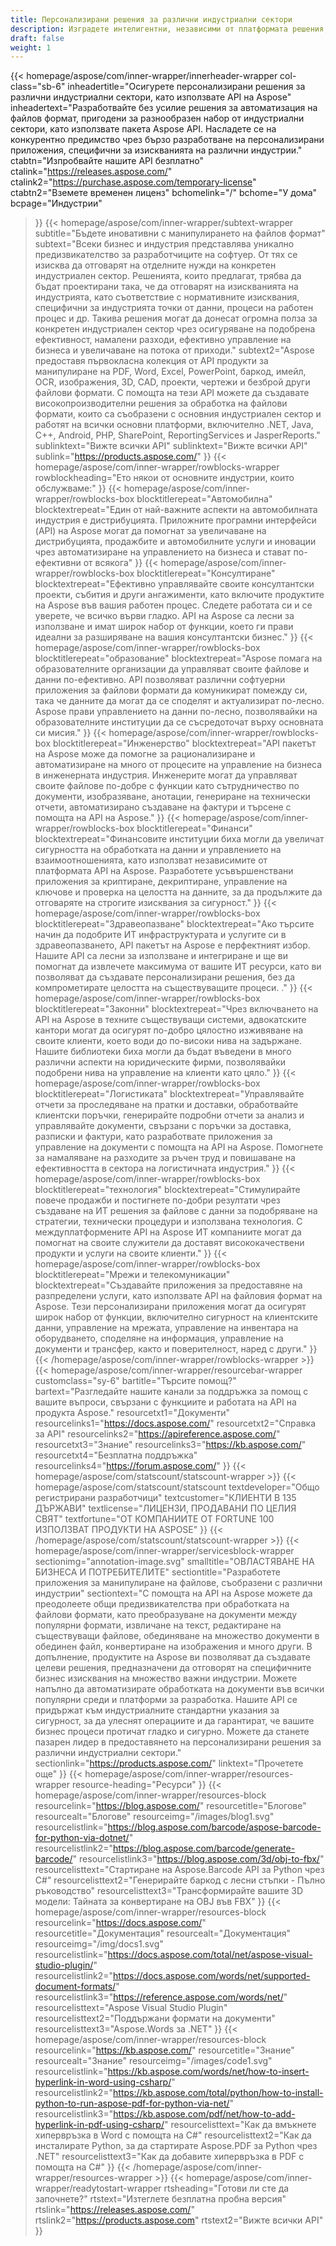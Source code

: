 ```yaml
---
title: Персонализирани решения за различни индустриални сектори
description: Изградете интелигентни, независими от платформата решения, пригодени за бизнеси, принадлежащи към различни индустриални сектори, като използвате API продукти на Aspose файлов формат.
draft: false
weight: 1
---
```

{{< homepage/aspose/com/inner-wrapper/innerheader-wrapper col-class="sb-6"
  inheadertitle="Осигурете персонализирани решения за различни индустриални сектори, като използвате API на Aspose"
  inheadertext="Разработвайте без усилие решения за автоматизация на файлов формат, пригодени за разнообразен набор от индустриални сектори, като използвате пакета Aspose API. Насладете се на конкурентно предимство чрез бързо разработване на персонализирани приложения, специфични за изискванията на различни индустрии."
  ctabtn="Изпробвайте нашите API безплатно"
  ctalink="https://releases.aspose.com/"
  ctalink2="https://purchase.aspose.com/temporary-license"
  ctabtn2="Вземете временен лиценз"
  bchomelink="/"
  bchome="У дома"
  bcpage="Индустрии"
  >}}
  {{< homepage/aspose/com/inner-wrapper/subtext-wrapper
  subtitle="Бъдете иновативни с манипулирането на файлов формат"
  subtext="Всеки бизнес и индустрия представлява уникално предизвикателство за разработчиците на софтуер. От тях се изисква да отговарят на отделните нужди на конкретен индустриален сектор. Решенията, които предлагат, трябва да бъдат проектирани така, че да отговарят на изискванията на индустрията, като съответствие с нормативните изисквания, специфични за индустрията точки от данни, процеси на работен процес и др. Такива решения могат да донесат огромна полза за конкретен индустриален сектор чрез осигуряване на подобрена ефективност, намалени разходи, ефективно управление на бизнеса и увеличаване на потока от приходи."
  subtext2="Aspose предоставя първокласна колекция от API продукти за манипулиране на PDF, Word, Excel, PowerPoint, баркод, имейл, OCR, изображения, 3D, CAD, проекти, чертежи и безброй други файлови формати. С помощта на тези API можете да създавате високопроизводителни решения за обработка на файлови формати, които са съобразени с основния индустриален сектор и работят на всички основни платформи, включително .NET, Java, C++, Android, PHP, SharePoint, ReportingServices и JasperReports."
  sublinktext="Вижте всички API"
  sublinktext="Вижте всички API"
  sublink="https://products.aspose.com/"
  >}}
  {{< homepage/aspose/com/inner-wrapper/rowblocks-wrapper
  rowblockheading="Ето някои от основните индустрии, които обслужваме:"
  >}}
  {{< homepage/aspose/com/inner-wrapper/rowblocks-box
  blocktitlerepeat="Автомобилна"
  blocktextrepeat="Един от най-важните аспекти на автомобилната индустрия е дистрибуцията. Приложните програмни интерфейси (API) на Aspose могат да помогнат за увеличаване на дистрибуцията, продажбите и автомобилните услуги и иновации чрез автоматизиране на управлението на бизнеса и стават по-ефективни от всякога"
  >}}
  {{< homepage/aspose/com/inner-wrapper/rowblocks-box
  blocktitlerepeat="Консултиране"
  blocktextrepeat="Ефективно управлявайте своите консултантски проекти, събития и други ангажименти, като включите продуктите на Aspose във вашия работен процес. Следете работата си и се уверете, че всичко върви гладко. API на Aspose са лесни за използване и имат широк набор от функции, което ги прави идеални за разширяване на вашия консултантски бизнес."
  >}}
  {{< homepage/aspose/com/inner-wrapper/rowblocks-box
  blocktitlerepeat="образование"
  blocktextrepeat="Aspose помага на образователните организации да управляват своите файлове и данни по-ефективно. API позволяват различни софтуерни приложения за файлови формати да комуникират помежду си, така че данните да могат да се споделят и актуализират по-лесно. Aspose прави управлението на данни по-лесно, позволявайки на образователните институции да се съсредоточат върху основната си мисия."
  >}}
  {{< homepage/aspose/com/inner-wrapper/rowblocks-box
  blocktitlerepeat="Инженерство"
  blocktextrepeat="API пакетът на Aspose може да помогне за рационализиране и автоматизиране на много от процесите на управление на бизнеса в инженерната индустрия. Инженерите могат да управляват своите файлове по-добре с функции като сътрудничество по документи, изобразяване, анотации, генериране на технически отчети, автоматизирано създаване на фактури и търсене с помощта на API на Aspose."
  >}}
  {{< homepage/aspose/com/inner-wrapper/rowblocks-box
  blocktitlerepeat="Финанси"
  blocktextrepeat="Финансовите институции биха могли да увеличат сигурността на обработката на данни и управлението на взаимоотношенията, като използват независимите от платформата API на Aspose. Разработете усъвършенствани приложения за криптиране, декриптиране, управление на ключове и проверка на целостта на данните, за да продължите да отговаряте на строгите изисквания за сигурност."
  >}}
  {{< homepage/aspose/com/inner-wrapper/rowblocks-box
  blocktitlerepeat="Здравеопазване"
  blocktextrepeat="Ако търсите начин да подобрите ИТ инфраструктурата и услугите си в здравеопазването, API пакетът на Aspose е перфектният избор. Нашите API са лесни за използване и интегриране и ще ви помогнат да извлечете максимума от вашите ИТ ресурси, като ви позволяват да създавате персонализирани решения, без да компрометирате целостта на съществуващите процеси. ."
  >}}
  {{< homepage/aspose/com/inner-wrapper/rowblocks-box
  blocktitlerepeat="Законни"
  blocktextrepeat="Чрез включването на API на Aspose в техните съществуващи системи, адвокатските кантори могат да осигурят по-добро цялостно изживяване на своите клиенти, което води до по-високи нива на задържане. Нашите библиотеки биха могли да бъдат въведени в много различни аспекти на юридическите фирми, позволявайки подобрени нива на управление на клиенти като цяло."
  >}}
  {{< homepage/aspose/com/inner-wrapper/rowblocks-box
  blocktitlerepeat="Логистиката"
  blocktextrepeat="Управлявайте отчети за проследяване на пратки и доставки, обработвайте клиентски поръчки, генерирайте подробни отчети за анализ и управлявайте документи, свързани с поръчки за доставка, разписки и фактури, като разработвате приложения за управление на документи с помощта на API на Aspose. Помогнете за намаляване на разходите за ръчен труд и повишаване на ефективността в сектора на логистичната индустрия."
  >}}
  {{< homepage/aspose/com/inner-wrapper/rowblocks-box
  blocktitlerepeat="технология"
  blocktextrepeat="Стимулирайте повече продажби и постигнете по-добри резултати чрез създаване на ИТ решения за файлове с данни за подобряване на стратегии, технически процедури и използвана технология. С междуплатформените API на Aspose ИТ компаниите могат да помогнат на своите служители да доставят висококачествени продукти и услуги на своите клиенти."
  >}}
  {{< homepage/aspose/com/inner-wrapper/rowblocks-box
  blocktitlerepeat="Мрежи и телекомуникации"
  blocktextrepeat="Създавайте приложения за предоставяне на разпределени услуги, като използвате API на файловия формат на Aspose. Тези персонализирани приложения могат да осигурят широк набор от функции, включително сигурност на клиентските данни, управление на мрежата, управление на инвентара на оборудването, споделяне на информация, управление на документи и трансфер, както и поверителност, наред с други."
  >}}
  {{< /homepage/aspose/com/inner-wrapper/rowblocks-wrapper >}}
{{< homepage/aspose/com/inner-wrapper/resourcebar-wrapper customclass="sy-6"
bartitle="Търсите помощ?"
bartext="Разгледайте нашите канали за поддръжка за помощ с вашите въпроси, свързани с функциите и работата на API на продукта Aspose."
resourcetxt1="Документи"
resourcelinks1="https://docs.aspose.com/"
resourcetxt2="Справка за API"
resourcelinks2="https://apireference.aspose.com/"
resourcetxt3="Знание"
resourcelinks3="https://kb.aspose.com/"
resourcetxt4="Безплатна поддръжка"
resourcelinks4="https://forum.aspose.com/"
>}}
{{< homepage/aspose/com/statscount/statscount-wrapper >}}
{{< homepage/aspose/com/statscount/statscount
textdeveloper="Общо регистрирани разработчици"
textcustomer="КЛИЕНТИ В 135 ДЪРЖАВИ"
textlicense="ЛИЦЕНЗИ, ПРОДАВАНИ ПО ЦЕЛИЯ СВЯТ"
textfortune="ОТ КОМПАНИИТЕ ОТ FORTUNE 100 ИЗПОЛЗВАТ ПРОДУКТИ НА ASPOSE"
>}}
{{< /homepage/aspose/com/statscount/statscount-wrapper >}}
{{< homepage/aspose/com/inner-wrapper/servicesblock-wrapper sectionimg="annotation-image.svg"
smalltitle="ОВЛАСТЯВАНЕ НА БИЗНЕСА И ПОТРЕБИТЕЛИТЕ"
sectiontitle="Разработете приложения за манипулиране на файлове, съобразени с различни индустрии"
sectiontext="С помощта на API на Aspose можете да преодолеете общи предизвикателства при обработката на файлови формати, като преобразуване на документи между популярни формати, извличане на текст, редактиране на съществуващи файлове, обединяване на множество документи в обединен файл, конвертиране на изображения и много други. В допълнение, продуктите на Aspose ви позволяват да създавате целеви решения, предназначени да отговорят на специфичните бизнес изисквания на множество важни индустрии. Можете напълно да автоматизирате обработката на документи във всички популярни среди и платформи за разработка. Нашите API се придържат към индустриалните стандартни указания за сигурност, за да улеснят операциите и да гарантират, че вашите бизнес процеси протичат гладко и сигурно. Можете да станете пазарен лидер в предоставянето на персонализирани решения за различни индустриални сектори."
sectionlink="https://products.aspose.com/"
linktext="Прочетете още"
>}}
{{< homepage/aspose/com/inner-wrapper/resources-wrapper
resource-heading="Ресурси"
>}}
{{< homepage/aspose/com/inner-wrapper/resources-block
resourcelink="https://blog.aspose.com/"
resourcetitle="Блогове"
resourcealt="Блогове"
resourceimg="/images/blog1.svg" resourcelistlink="https://blog.aspose.com/barcode/aspose-barcode-for-python-via-dotnet/" resourcelistlink2="https://blog.aspose.com/barcode/generate-barcode/" resourcelistlink3="https://blog.aspose.com/3d/obj-to-fbx/"
resourcelisttext="Стартиране на Aspose.Barcode API за Python чрез C#"
resourcelisttext2="Генерирайте баркод с лесни стъпки - Пълно ръководство"
resourcelisttext3="Трансформирайте вашите 3D модели: Тайната за конвертиране на OBJ във FBX"
>}}
{{< homepage/aspose/com/inner-wrapper/resources-block resourcelink="https://docs.aspose.com/"
resourcetitle="Документация"
resourcealt="Документация"
resourceimg="/img/docs1.svg" resourcelistlink="https://docs.aspose.com/total/net/aspose-visual-studio-plugin/" resourcelistlink2="https://docs.aspose.com/words/net/supported-document-formats/" resourcelistlink3="https://reference.aspose.com/words/net/"
resourcelisttext="Aspose Visual Studio Plugin"
resourcelisttext2="Поддържани формати на документи"
resourcelisttext3="Aspose.Words за .NET"
>}}
{{< homepage/aspose/com/inner-wrapper/resources-block
resourcelink="https://kb.aspose.com/"
resourcetitle="Знание"
resourcealt="Знание"
resourceimg="/images/code1.svg" resourcelistlink="https://kb.aspose.com/words/net/how-to-insert-hyperlink-in-word-using-csharp/" resourcelistlink2="https://kb.aspose.com/total/python/how-to-install-python-to-run-aspose-pdf-for-python-via-net/" resourcelistlink3="https://kb.aspose.com/pdf/net/how-to-add-hyperlink-in-pdf-using-csharp/"
resourcelisttext="Как да вмъкнете хипервръзка в Word с помощта на C#"
resourcelisttext2="Как да инсталирате Python, за да стартирате Aspose.PDF за Python чрез .NET"
resourcelisttext3="Как да добавите хипервръзка в PDF с помощта на C#"
>}}
{{< /homepage/aspose/com/inner-wrapper/resources-wrapper >}}
{{< homepage/aspose/com/inner-wrapper/readytostart-wrapper
rtsheading="Готови ли сте да започнете?"
rtstext="Изтеглете безплатна пробна версия"
rtslink="https://releases.aspose.com/" rtslink2="https://products.aspose.com"
rtstext2="Вижте всички API"
>}}
